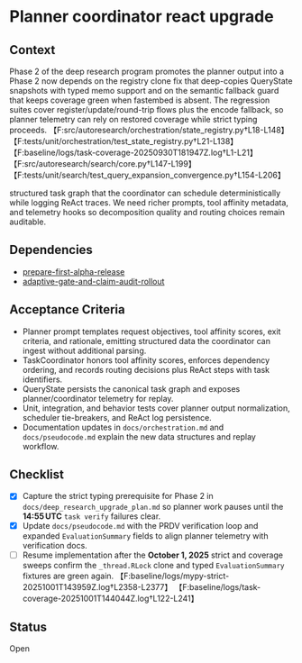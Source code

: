 # Planner coordinator react upgrade

## Context
Phase 2 of the deep research program promotes the planner output into a
Phase 2 now depends on the registry clone fix that deep-copies QueryState
snapshots with typed memo support and on the semantic fallback guard that
keeps coverage green when fastembed is absent. The regression suites cover
register/update/round-trip flows plus the encode fallback, so planner
telemetry can rely on restored coverage while strict typing proceeds.
【F:src/autoresearch/orchestration/state_registry.py†L18-L148】
【F:tests/unit/orchestration/test_state_registry.py†L21-L138】
【F:baseline/logs/task-coverage-20250930T181947Z.log†L1-L21】
【F:src/autoresearch/search/core.py†L147-L199】
【F:tests/unit/search/test_query_expansion_convergence.py†L154-L206】

structured task graph that the coordinator can schedule deterministically while
logging ReAct traces. We need richer prompts, tool affinity metadata, and
telemetry hooks so decomposition quality and routing choices remain auditable.

## Dependencies
- [prepare-first-alpha-release](prepare-first-alpha-release.md)
- [adaptive-gate-and-claim-audit-rollout](adaptive-gate-and-claim-audit-rollout.md)

## Acceptance Criteria
- Planner prompt templates request objectives, tool affinity scores, exit
  criteria, and rationale, emitting structured data the coordinator can ingest
  without additional parsing.
- TaskCoordinator honors tool affinity scores, enforces dependency ordering, and
  records routing decisions plus ReAct steps with task identifiers.
- QueryState persists the canonical task graph and exposes planner/coordinator
  telemetry for replay.
- Unit, integration, and behavior tests cover planner output normalization,
  scheduler tie-breakers, and ReAct log persistence.
- Documentation updates in `docs/orchestration.md` and `docs/pseudocode.md`
  explain the new data structures and replay workflow.

## Checklist
- [x] Capture the strict typing prerequisite for Phase 2 in
  `docs/deep_research_upgrade_plan.md` so planner work pauses until the
  **14:55 UTC** `task verify` failures clear.
- [x] Update `docs/pseudocode.md` with the PRDV verification loop and expanded
  `EvaluationSummary` fields to align planner telemetry with verification docs.
- [ ] Resume implementation after the **October 1, 2025** strict and coverage
  sweeps confirm the `_thread.RLock` clone and typed `EvaluationSummary`
  fixtures are green again.
  【F:baseline/logs/mypy-strict-20251001T143959Z.log†L2358-L2377】
  【F:baseline/logs/task-coverage-20251001T144044Z.log†L122-L241】

## Status
Open
